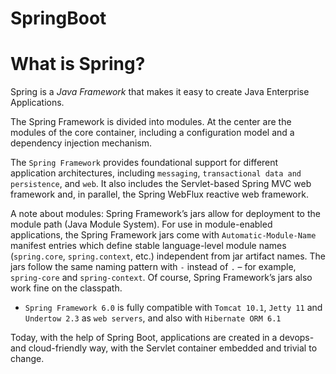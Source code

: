 # SpringBoot

# What is Spring?

Spring is a *Java Framework* that makes it easy to create Java Enterprise Applications.

The Spring Framework is divided into modules. At the center are the modules of the core container, including a configuration model and a dependency injection mechanism.

The `Spring Framework` provides foundational support for different application architectures, including `messaging`, `transactional data and persistence`, and `web`. It also includes the Servlet-based Spring MVC web framework and, in parallel, the Spring WebFlux reactive web framework.

A note about modules: Spring Framework’s jars allow for deployment to the module path (Java Module System). For use in module-enabled applications, the Spring Framework jars come with `Automatic-Module-Name` manifest entries which define stable language-level module names (`spring.core`, `spring.context`, etc.) independent from jar artifact names. The jars follow the same naming pattern with `-` instead of `.` – for example, `spring-core` and `spring-context`. Of course, Spring Framework’s jars also work fine on the classpath.

* `Spring Framework 6.0` is fully compatible with `Tomcat 10.1`, `Jetty 11` and `Undertow 2.3` as `web servers`, and also with `Hibernate ORM 6.1`

Today, with the help of Spring Boot, applications are created in a devops- and cloud-friendly way, with the Servlet container embedded and trivial to change. 
